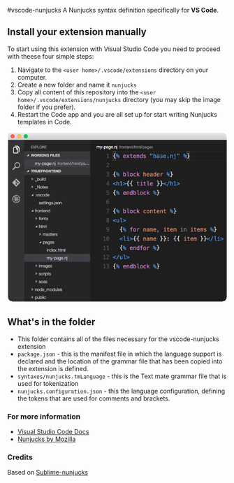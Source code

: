 #vscode-nunjucks
A Nunjucks syntax definition specifically for **VS Code**.

## Install your extension manually
To start using this extension with Visual Studio Code you need to proceed with theese four simple steps:

1. Navigate to the `<user home>/.vscode/extensions` directory on your computer.
2. Create a new folder and name it `nunjucks`
3. Copy all content of this repository into the `<user home>/.vscode/extensions/nunjucks` directory 
(you may skip the image folder if you prefer).
4. Restart the Code app and you are all set up for start writing Nunjucks templates in Code.

![Nunjucks example i Code](images/vscode-nunjucks.png)

## What's in the folder
* This folder contains all of the files necessary for the vscode-nunjucks extension
* `package.json` - this is the manifest file in which the language support is declared and the location of the grammar file that has been copied into the extension is defined.
* `syntaxes/nunjucks.tmLanguage` - this is the Text mate grammar file that is used for tokenization
* `nunjucks.configuration.json` - this the language configuration, defining the tokens that are used for comments and brackets.

### For more information
* [Visual Studio Code Docs](https://code.visualstudio.com/docs)
* [Nunjucks by Mozilla](https://mozilla.github.io/nunjucks/)

### Credits
Based on [Sublime-nunjucks](https://github.com/mogga/sublime-nunjucks)